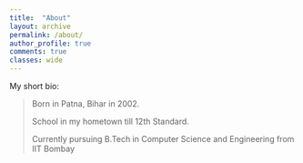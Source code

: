 ```yaml
---
title:  "About"
layout: archive
permalink: /about/
author_profile: true
comments: true
classes: wide
---
```


My short bio:

> Born in Patna, Bihar in 2002. 
>
> School in my hometown till 12th Standard.
>
> Currently pursuing B.Tech in Computer Science and Engineering from IIT Bombay  



